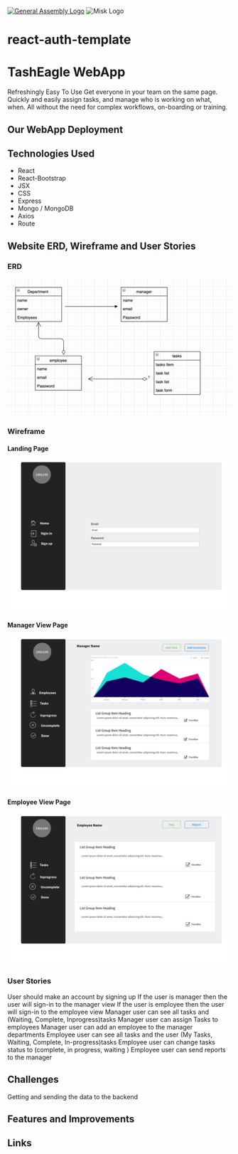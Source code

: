 [![General Assembly Logo](https://camo.githubusercontent.com/1a91b05b8f4d44b5bbfb83abac2b0996d8e26c92/687474703a2f2f692e696d6775722e636f6d2f6b6538555354712e706e67)](https://generalassemb.ly/education/web-development-immersive)
![Misk Logo](https://i.ibb.co/KmXhJbm/Webp-net-resizeimage-1.png)

# react-auth-template


<!-- heading section -->
# TashEagle WebApp
Refreshingly Easy To Use
Get everyone in your team on the same page. Quickly and easily assign tasks, and manage who is working on what, when.
All without the need for complex workflows, on-boarding or training.
## Our WebApp Deployment
<!-- unorder list -->
## Technologies Used
  - React
  - React-Bootstrap
  - JSX
  - CSS
  - Express
  - Mongo / MongoDB
  - Axios
  - Route
## Website ERD, Wireframe and User Stories
<!-- images -->
### ERD
![ERD](img/ERD.png)
### Wireframe
#### Landing Page
![Home Page](img/Landing_page.png)
#### Manager View Page
![Manager View Page](img/manager_view.png)
#### Employee View Page
![Employee View Page](img/employee_view.png)
### User Stories
User should make an account by signing up
If the user is manager then the user will sign-in to the manager view
If the user is employee then the user will sign-in to the employee view
Manager user can see all tasks and (Waiting, Complete, Inprogress)tasks
Manager user can assign Tasks to employees
Manager user can add an employee to the manager departments
Employee user can see all tasks and the user (My Tasks, Waiting, Complete, In-progress)tasks
Employee user can change tasks status to (complete, in progress, waiting )
Employee user can send reports to the manager
## Challenges 
Getting and sending the data to the backend 


## Features and Improvements


## Links
